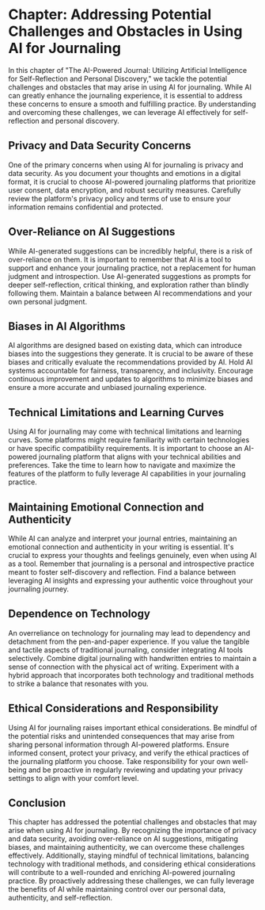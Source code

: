 Chapter: Addressing Potential Challenges and Obstacles in Using AI for Journaling
=================================================================================

In this chapter of "The AI-Powered Journal: Utilizing Artificial Intelligence for Self-Reflection and Personal Discovery," we tackle the potential challenges and obstacles that may arise in using AI for journaling. While AI can greatly enhance the journaling experience, it is essential to address these concerns to ensure a smooth and fulfilling practice. By understanding and overcoming these challenges, we can leverage AI effectively for self-reflection and personal discovery.

Privacy and Data Security Concerns
----------------------------------

One of the primary concerns when using AI for journaling is privacy and data security. As you document your thoughts and emotions in a digital format, it is crucial to choose AI-powered journaling platforms that prioritize user consent, data encryption, and robust security measures. Carefully review the platform's privacy policy and terms of use to ensure your information remains confidential and protected.

Over-Reliance on AI Suggestions
-------------------------------

While AI-generated suggestions can be incredibly helpful, there is a risk of over-reliance on them. It is important to remember that AI is a tool to support and enhance your journaling practice, not a replacement for human judgment and introspection. Use AI-generated suggestions as prompts for deeper self-reflection, critical thinking, and exploration rather than blindly following them. Maintain a balance between AI recommendations and your own personal judgment.

Biases in AI Algorithms
-----------------------

AI algorithms are designed based on existing data, which can introduce biases into the suggestions they generate. It is crucial to be aware of these biases and critically evaluate the recommendations provided by AI. Hold AI systems accountable for fairness, transparency, and inclusivity. Encourage continuous improvement and updates to algorithms to minimize biases and ensure a more accurate and unbiased journaling experience.

Technical Limitations and Learning Curves
-----------------------------------------

Using AI for journaling may come with technical limitations and learning curves. Some platforms might require familiarity with certain technologies or have specific compatibility requirements. It is important to choose an AI-powered journaling platform that aligns with your technical abilities and preferences. Take the time to learn how to navigate and maximize the features of the platform to fully leverage AI capabilities in your journaling practice.

Maintaining Emotional Connection and Authenticity
-------------------------------------------------

While AI can analyze and interpret your journal entries, maintaining an emotional connection and authenticity in your writing is essential. It's crucial to express your thoughts and feelings genuinely, even when using AI as a tool. Remember that journaling is a personal and introspective practice meant to foster self-discovery and reflection. Find a balance between leveraging AI insights and expressing your authentic voice throughout your journaling journey.

Dependence on Technology
------------------------

An overreliance on technology for journaling may lead to dependency and detachment from the pen-and-paper experience. If you value the tangible and tactile aspects of traditional journaling, consider integrating AI tools selectively. Combine digital journaling with handwritten entries to maintain a sense of connection with the physical act of writing. Experiment with a hybrid approach that incorporates both technology and traditional methods to strike a balance that resonates with you.

Ethical Considerations and Responsibility
-----------------------------------------

Using AI for journaling raises important ethical considerations. Be mindful of the potential risks and unintended consequences that may arise from sharing personal information through AI-powered platforms. Ensure informed consent, protect your privacy, and verify the ethical practices of the journaling platform you choose. Take responsibility for your own well-being and be proactive in regularly reviewing and updating your privacy settings to align with your comfort level.

Conclusion
----------

This chapter has addressed the potential challenges and obstacles that may arise when using AI for journaling. By recognizing the importance of privacy and data security, avoiding over-reliance on AI suggestions, mitigating biases, and maintaining authenticity, we can overcome these challenges effectively. Additionally, staying mindful of technical limitations, balancing technology with traditional methods, and considering ethical considerations will contribute to a well-rounded and enriching AI-powered journaling practice. By proactively addressing these challenges, we can fully leverage the benefits of AI while maintaining control over our personal data, authenticity, and self-reflection.
